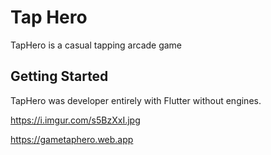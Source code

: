 # Tap Hero

TapHero is a casual tapping arcade game 

## Getting Started

TapHero was developer entirely with Flutter without engines.

https://i.imgur.com/s5BzXxI.jpg

https://gametaphero.web.app
